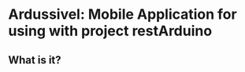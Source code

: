 Ardussivel: Mobile Application for using with project restArduino
==============================================================
What is it?
-----------
